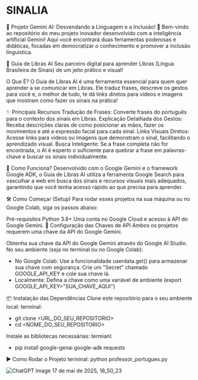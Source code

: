 # SINALIA
🚀 Projeto Gemini AI: Desvendando a Linguagem e a Inclusão! 🚀
Bem-vindo ao repositório do meu projeto inovador desenvolvido com a inteligência artificial Gemini! Aqui você encontrará duas ferramentas poderosas e didáticas, focadas em democratizar o conhecimento e promover a inclusão linguística.

🤟 Guia de Libras AI
Seu parceiro digital para aprender Libras (Língua Brasileira de Sinais) de um jeito prático e visual!

O Que É?
O Guia de Libras AI é uma ferramenta essencial para quem quer aprender a se comunicar em Libras. Ele traduz frases, descreve os gestos para você e, o melhor de tudo, te dá links diretos para vídeos e imagens que mostram como fazer os sinais na prática!

✨ Principais Recursos
Tradução de Frases: Converte frases do português para o contexto dos sinais em Libras.
Explicação Detalhada dos Gestos: Receba descrições claras de como posicionar as mãos, fazer os movimentos e até a expressão facial para cada sinal.
Links Visuais Diretos: Acesse links para vídeos ou imagens que demonstram o sinal, facilitando o aprendizado visual.
Busca Inteligente: Se a frase completa não for encontrada, o AI é esperto o suficiente para quebrar a frase em palavras-chave e buscar os sinais individualmente.

🧠 Como Funciona?
Desenvolvido com o Google Gemini e o framework Google ADK, o Guia de Libras AI utiliza a ferramenta Google Search para vasculhar a web em busca dos sinais e recursos visuais mais adequados, garantindo que você tenha acesso rápido ao que precisa para aprender.

🛠️ Como Começar (Setup)
Para rodar esses projetos na sua máquina ou no Google Colab, siga os passos abaixo:

Pré-requisitos
Python 3.8+
Uma conta no Google Cloud e acesso à API do Google Gemini.
🔑 Configuração das Chaves de API
Ambos os projetos requerem uma chave da API do Google Gemini.

Obtenha sua chave da API do Google Gemini através do Google AI Studio.
No seu ambiente (seja no terminal ou no Google Colab):
- No Google Colab: Use a funcionalidade userdata.get() para armazenar sua chave com segurança. Crie um "Secret" chamado GOOGLE_API_KEY e cole sua chave lá.
- Localmente: Defina a chave como uma variável de ambiente (export GOOGLE_API_KEY="SUA_CHAVE_AQUI")

📦 Instalação das Dependências
Clone este repositório para o seu ambiente local:
terminal:
- git clone <URL_DO_SEU_REPOSITORIO>
- cd <NOME_DO_SEU_REPOSITORIO>

Instale as bibliotecas necessárias:
termianl:
- pip install google-genai google-adk requests

▶️ Como Rodar o Projeto
terminal:
python professor_portugues.py

![ChatGPT Image 17 de mai  de 2025, 16_50_23](https://github.com/user-attachments/assets/03b51c25-fd17-4b74-a580-146d065f6641)

